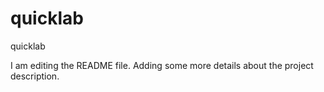 # quicklab
quicklab

I am editing the README file. Adding some more details about the project description.
